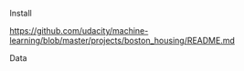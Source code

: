 Install 

https://github.com/udacity/machine-learning/blob/master/projects/boston_housing/README.md


Data